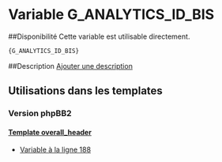 # Variable G_ANALYTICS_ID_BIS

##Disponibilité
Cette variable est utilisable directement.

```html
{G_ANALYTICS_ID_BIS}
```

##Description
[Ajouter une description](https://fa-tvars.appspot.com/var/G_ANALYTICS_ID_BIS)

## Utilisations dans les templates

### Version phpBB2

#### [Template overall_header](subsilver/overall_header.md#readme)
* [Variable &agrave; la ligne 188](../subsilver/overall_header.tpl#L188)